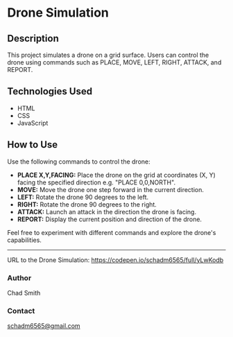 # Drone Simulation

## Description

This project simulates a drone on a grid surface. Users can control the drone using commands such as PLACE, MOVE, LEFT, RIGHT, ATTACK, and REPORT.

## Technologies Used

- HTML
- CSS
- JavaScript

## How to Use

Use the following commands to control the drone:
 - **PLACE X,Y,FACING:** Place the drone on the grid at coordinates (X, Y) facing the specified direction e.g. "PLACE 0,0,NORTH".
 - **MOVE:** Move the drone one step forward in the current direction.
 - **LEFT:** Rotate the drone 90 degrees to the left.
 - **RIGHT:** Rotate the drone 90 degrees to the right.
 - **ATTACK:** Launch an attack in the direction the drone is facing.
 - **REPORT:** Display the current position and direction of the drone.


Feel free to experiment with different commands and explore the drone's capabilities.

---

URL to the Drone Simulation: https://codepen.io/schadm6565/full/yLwKodb

### Author

Chad Smith

### Contact

schadm6565@gmail.com
